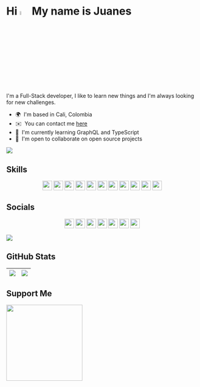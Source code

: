 <!-- # Hi 👋 My name is Juanes -->

# Hi <img src="https://media.giphy.com/media/hvRJCLFzcasrR4ia7z/giphy.gif" width="5%"> My name is Juanes

I'm a Full-Stack developer, I like to learn new things and I'm always looking for new challenges.

-   🌍  I'm based in Cali, Colombia <!-- -   🖥️  See my [Portafolio](http://juanescacha.github.io) -->
-   ✉️  You can contact me [here](mailto:juanescacha@hotmail.com) <!-- -   🚀  I'm currently working on [aplicacion-name](http://myapp.com) -->
-   🧠  I'm currently learning GraphQL and TypeScript
-   🤝  I'm open to collaborate on open source projects

<a href="https://spotify-github-profile.vercel.app/api/view?uid=31mxi5kts24htqt7aiwrfqthcf3i&redirect=true">
	<picture>
		<source srcset="https://spotify-github-profile.vercel.app/api/view?uid=31mxi5kts24htqt7aiwrfqthcf3i&cover_image=false&theme=default&show_offline=false&background_color=121212&bar_color=53b14f&bar_color_cover=false" media="(prefers-color-scheme: light)">
		<img src="https://spotify-github-profile.vercel.app/api/view?uid=31mxi5kts24htqt7aiwrfqthcf3i&cover_image=true&theme=novatorem&bar_color=ffffff&bar_color_cover=false&show_offline=false">
	</picture>
</a>

## Skills

<p align="center">
	<img src="https://img.shields.io/badge/Go-282C34?logo=go&logoColor=00ADD8" height="25" />
	<!-- <img src="https://img.shields.io/badge/Java-282C34?logo=java&logoColor=" height="25" /> -->
	<img src="https://img.shields.io/badge/Python-282C34?logo=python&logoColor=3776AB" height="25" />
	<img src="https://img.shields.io/badge/HTML5-282C34?logo=html5&logoColor=E34F26" height="25" />
	<img src="https://img.shields.io/badge/CSS3-282C34?logo=css3&logoColor=1572B6" height="25" />
  	<img src="https://img.shields.io/badge/JavaScript-282C34?logo=javascript&logoColor=F7DF1E" height="25" />
  	<img src="https://img.shields.io/badge/TypeScript-282C34?logo=typescript&logoColor=3178C6" height="25" /> 
  	<img src="https://img.shields.io/badge/React-282C34?logo=react&logoColor=61DAFB" height="25" /> 
  	<img src="https://img.shields.io/badge/Redux-282C34?logo=redux&logoColor=764ABC" height="25" />
	<img src="https://img.shields.io/badge/Node.js-282C34?logo=node.js&logoColor=339933" height="25" />
	<img src="https://img.shields.io/badge/Express-282C34?logo=express&logoColor=FFFFFF" height="25" />
	<img src="https://img.shields.io/badge/MongoDB-282C34?logo=mongodb&logoColor=47A248" height="25" />
  	<!-- <img src="https://img.shields.io/badge/git-282C34?logo=git&logoColor=F05032" height="25" /> -->
  	<!-- <img src="https://img.shields.io/badge/VS%20Code-282C34?logo=visual-studio-code&logoColor=007ACC" height="25" /> -->
  	<!-- <img src="https://img.shields.io/badge/Next.js-282C34?logo=next.js&logoColor=FFFFFF" height="25" /> -->
  	<!-- <img src="https://img.shields.io/badge/Jest-282C34?logo=jest&logoColor=C21325" height="25" /> -->
  	<!-- <img src="https://img.shields.io/badge/GraphQL-282C34?logo=graphql&logoColor=E10098" height="25" /> -->
  	<!-- <img src="https://img.shields.io/badge/Sass-282C34?logo=sass&logoColor=CC6699" height="25" /> -->
  	<!-- <img src="https://img.shields.io/badge/Tailwind%20CSS-282C34?logo=tailwind-css&logoColor=38B2AC" height="25" /> -->
</p>

## Socials

<p align="center">
	<img src="https://img.shields.io/badge/LinkedIn-282C34?logo=linkedin&logoColor=0A66C2" height="25" />
	<img src="https://img.shields.io/badge/Twitter-282C34?logo=twitter" height="25" />
	<img src="https://img.shields.io/badge/Twitch-282C34" height="25" />
	<img src="https://img.shields.io/badge/Discord-282C34?logo=Discord" height="25" />
	<img src="https://img.shields.io/badge/Discord-282C34?logo=Instagram" height="25" />
	<img src="https://img.shields.io/badge/Youtube-282C34?logo=Youtube&logoColor=FF0000" height="25" />
	<img src="https://img.shields.io/badge/Github-282C34?logo=Github" height="25" />
</p>

<img src="https://komarev.com/ghpvc/?username=juanescacha">

## GitHub Stats

| <img src="https://readmestats.999857.xyz/api?username=juanescacha&show_icons=true&count_private=true&hide_border=true&theme=dark" /> | <img src="https://readmestats.999857.xyz/api/top-langs/?username=juanescacha&langs_count=6&hide_border=true&layout=compact&theme=dark" /> |
| ------------------------------------------------------------------------------------------------------------------------------------ | ----------------------------------------------------------------------------------------------------------------------------------------- |

## Support Me

<a href="https://www.buymeacoffee.com/Juanescacha"><img src="https://cdn.buymeacoffee.com/buttons/v2/default-yellow.png" width="200" /></a>
